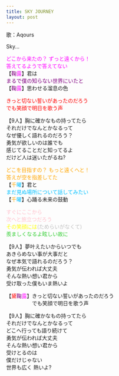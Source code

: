 ```yaml
---
title: SKY JOURNEY
layout: post
---
```

歌：Aqours

<p>Sky...</p>

<p><font color="magenta">どこから来たの？ ずっと遠くから！<br />
答えてるようで答えてない</font><br />
【<font color="purple">鞠</font><font color="magenta">露</font>】君は<br />
<font color="purple">まるで僕の知らない世界にいたと</font><br />
【<font color="purple">鞠</font><font color="magenta">露</font>】思わせる溜息の色</p>

<p><font color="red">きっと切ない誓いがあったのだろう<br />
でも笑顔で明日を歌う声</font></p>

<p>【9人】胸に確かなもの持ってたら<br />
それだけでなんとかなるって<br />
なぜ優しく語れるのだろう？<br />
勇気が欲しいのは誰でも<br />
感じてることだと知ってるよ<br />
だけど人は迷いたがるね?</p>

<p><font color="orange">どこを目指すの？ もっと遠くへと！<br />
答えが空を指差してた</font><br />
【<font color="orange">千</font><font color="deepskyblue">曜</font>】君と<br />
<font color="deepskyblue">まだ見ぬ場所について話してみたい</font><br />
【<font color="orange">千</font><font color="deepskyblue">曜</font>】心踊る未来の鼓動</p>

<p><font color="pink">すぐにここから<br />
次へと旅立つだろう</font><br />
<font color="yellow">その笑顔には</font><font color="silver">(ためらいがなくて)</font><br />
<font color="limegreen">羨ましくなるよ眩しい故に</font></p>

<p>【9人】夢叶えたいからいつでも<br />
あきらめない事が大事だと<br />
なぜ本気で語れるのだろう？<br />
勇気が伝われば大丈夫<br />
そんな熱い想い君から<br />
受け取った僕もいま熱いよ</p>

<p>【<font color="red">黛</font><font color="purple">鞠</font><font color="magenta">露</font>】きっと切ない誓いがあったのだろう<br />
　　　　　でも笑顔で明日を歌う声</p>

<p>【9人】胸に確かなもの持ってたら<br />
それだけでなんとかなるって<br />
どこへ行っても語り続けて<br />
勇気が伝われば大丈夫<br />
そんな熱い想い君から<br />
受けとるのは<br />
僕だけじゃない<br />
世界も広く 熱いよ?</p>